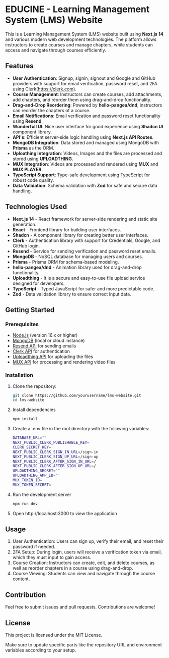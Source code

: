 # EDUCINE - Learning Management System (LMS) Website

This is a Learning Management System (LMS) website built using **Next.js 14** and various modern web development technologies. The platform allows instructors to create courses and manage chapters, while students can access and navigate through courses efficiently.

## Features

- **User Authentication**: Signup, signin, signout and Google and GitHub providers with support for email verification, password reset, and 2FA using Clerk(https://clerk.com).
- **Course Management**: Instructors can create courses, add attachments, add chapters, and reorder them using drag-and-drop functionality.
- **Drag-and-Drop Reordering**: Powered by **hello-pangea/dnd**, instructors can reorder the chapters of a course.
- **Email Notifications**: Email verification and password reset functionality using **Resend**.
- **Wonderfull UI**: Nice user interface for good experience using **Shadcn UI** component library.
- **API's**: Efficient server-side logic handling using **Next.js API Routes**.
- **MongoDB Integration**: Data stored and managed using MongoDB with **Prisma** as the ORM.
- **Uploathing Integration**: Videos, Images and the files are processed and stored using **UPLOADTHING**.
- **MUX Integration**: Videos are processed and rendered using **MUX** and **MUX PLAYER**.
- **TypeScript Support**: Type-safe development using TypeScript for robust code quality.
- **Data Validation**: Schema validation with **Zod** for safe and secure data handling.

## Technologies Used

- **Next.js 14** - React framework for server-side rendering and static site generation.
- **React** - Frontend library for building user interfaces.
- **Shadcn** - A component library for creating better user interfaces.
- **Clerk** - Authentication library with support for Credentials, Google, and GitHub login.
- **Resend** - Service for sending verification and password reset emails.
- **MongoDB** - NoSQL database for managing users and courses.
- **Prisma** - Prisma ORM for schema-based modeling.
- **hello-pangea/dnd** - Animation library used for drag-and-drop functionality.
- **Uploadthing** - It is a secure and easy-to-use file upload service designed for developers. 
- **TypeScript** - Typed JavaScript for safer and more predictable code.
- **Zod** - Data validation library to ensure correct input data.

## Getting Started

### Prerequisites

- [Node.js](https://nodejs.org) (version 16.x or higher)
- [MongoDB](https://www.mongodb.com) (local or cloud instance)
- [Resend API](https://resend.com) for sending emails
- [Clerk API](https://clerk.com) for authentication
- [Uploadthing API](https://uploadthing.com) for uploading the files
- [MUX API](https://mux.com) for processing and rendering video files

### Installation

1. Clone the repository:

   ```bash
   git clone https://github.com/yourusername/lms-website.git
   cd lms-website
2. Install dependencies

    ```bash
    npm install
3. Create a .env file in the root directory with the following variables:

    ```bash
    DATABASE_URL=""
    NEXT_PUBLIC_CLERK_PUBLISHABLE_KEY=
    CLERK_SECRET_KEY=
    NEXT_PUBLIC_CLERK_SIGN_IN_URL=/sign-in
    NEXT_PUBLIC_CLERK_SIGN_UP_URL=/sign-up
    NEXT_PUBLIC_CLERK_AFTER_SIGN_IN_URL=/
    NEXT_PUBLIC_CLERK_AFTER_SIGN_UP_URL=/
    UPLOADTHING_SECRET=""
    UPLOADTHING_APP_ID=''
    MUX_TOKEN_ID=
    MUX_TOKEN_SECRET=
4. Run the development server

    ```bash
    npm run dev
5. Open http://localhost:3000 to view the application

## Usage

1. User Authentication: Users can sign up, verify their email, and reset their password if needed.
2. 2FA Setup: During login, users will receive a verification token via email, which they must input to gain access.
3. Course Creation: Instructors can create, edit, and delete courses, as well as reorder chapters in a course using drag-and-drop.
4. Course Viewing: Students can view and navigate through the course content.

## Contribution

Feel free to submit issues and pull requests. Contributions are welcome!

## License

This project is licensed under the MIT License.


Make sure to update specific parts like the repository URL and environment variables according to your setup.

